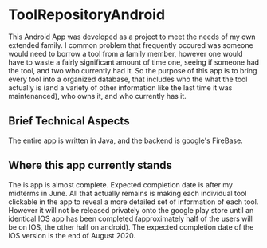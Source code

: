 # ToolRepositoryAndroid

This Android App was developed as a project to meet the needs of my own extended family.  I common problem that frequently occured was someone would need to borrow a tool from a family member, however one would have to waste a fairly significant amount of time one, seeing if someone had the tool, and two who currently had it.  So the purpose of this app is to bring every tool into a organized database, that includes who the what the tool actually is (and a variety of other information like the last time it was maintenanced), who owns it, and who currently has it.

## Brief Technical Aspects

The entire app is written in Java, and the backend is google's FireBase.

## Where this app currently stands

The is app is almost complete.  Expected completion date is after my midterms in June.  All that actually remains is making each individual tool clickable in the app to reveal a more detailed set of information of each tool.  However it will not be released privately onto the google play store until an identical IOS app has been completed (approximately half of the users will be on IOS, the other half on android).  The expected completion date of the IOS version is the end of August 2020.
